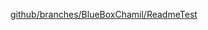 [github/branches/BlueBoxChamil/ReadmeTest](https://badgen.net/github/branches/BlueBoxChamil/ReadmeTest)
